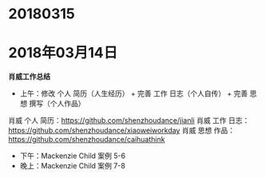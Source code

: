 # 20180315

# 2018年03月14日
**肖威工作总结**
- 上午：修改 个人 简历（人生经历） + 完善 工作 日志（个人自传） + 完善 思想 撰写（个人作品）

肖威 个人 简历：https://github.com/shenzhoudance/jianli
肖威 工作 日志：https://github.com/shenzhoudance/xiaoweiworkday
肖威 思想 作品：https://github.com/shenzhoudance/caihuathink

- 下午：Mackenzie Child 案例 5-6
- 晚上：Mackenzie Child 案例 7-8
